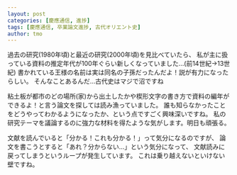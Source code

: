 ```yaml
---
layout: post
categories: [慶應通信, 進捗]
tags: [慶應通信, 卒業論文進捗, 古代オリエント史]
author: tmo
---
```

過去の研究(1980年頃)と最近の研究(2000年頃)を見比べていたら、
私が主に扱っている資料の推定年代が100年ぐらい新しくなっていました…(前14世紀→13世紀)
書かれている王様の名前は実は同名の子孫だったんだよ！説が有力になったらしい。
そんなことあるんだ…古代史はマジで沼ですね

粘土板が都市のどの場所(家)から出土したかや楔形文字の書き方で資料の編年ができるよ！と言う論文を探しては読み漁っていました。
誰も知らなかったことをどうやってわかるようになったか、という点ですごく興味深いですね。
私の研究テーマを議論するのに強力な材料を得たような気がします。明日も頑張る。

文献を読んでいると「分かる！これも分かる！」って気分になるのですが、
論文を書こうとすると「あれ？分からない…」という気分になって、
文献読みに戻ってしまうというループが発生しています。
これは乗り越えないといけない壁ですね。